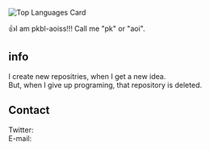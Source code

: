 ![Top Languages Card](https://github-readme-stats.vercel.app/api/top-langs/?username=pkbl-aoiss)

👍I am pkbl-aoiss!!! Call me "pk" or "aoi".

## info

I create new repositries, when I get a new idea.  
But, when I give up programing, that repository is deleted.


## Contact
Twitter:  
E-mail: 
<!---
pkbl-aoiss/pkbl-aoiss is a ✨ special ✨ repository because its `README.md` (this file) appears on your GitHub profile.
You can click the Preview link to take a look at your changes.
--->
